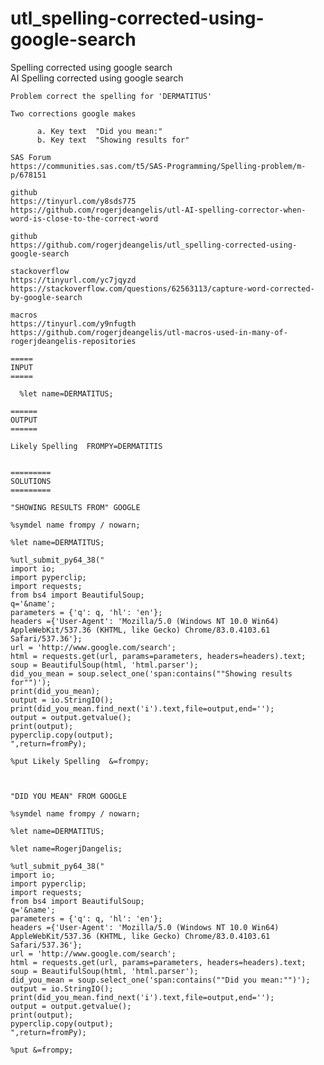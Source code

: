 # utl_spelling-corrected-using-google-search
Spelling corrected using google search      
    AI Spelling corrected using google search                                                                                                           
                                                                                                                                                        
    Problem correct the spelling for 'DERMATITUS'                                                                                                       
                                                                                                                                                        
    Two corrections google makes                                                                                                                        
                                                                                                                                                        
          a. Key text  "Did you mean:"                                                                                                                  
          b. Key text  "Showing results for"                                                                                                            
                                                                                                                                                        
    SAS Forum                                                                                                                                           
    https://communities.sas.com/t5/SAS-Programming/Spelling-problem/m-p/678151                                                                          
                                                                                                                                                        
    github                                                                                                                                              
    https://tinyurl.com/y8sds775                                                                                                                        
    https://github.com/rogerjdeangelis/utl-AI-spelling-corrector-when-word-is-close-to-the-correct-word                                                 
                                                                                                                                                        
    github                                                                                                                                              
    https://github.com/rogerjdeangelis/utl_spelling-corrected-using-google-search                                                                       
                                                                                                                                                        
    stackoverflow                                                                                                                                       
    https://tinyurl.com/yc7jqyzd                                                                                                                        
    https://stackoverflow.com/questions/62563113/capture-word-corrected-by-google-search                                                                
                                                                                                                                                        
    macros                                                                                                                                              
    https://tinyurl.com/y9nfugth                                                                                                                        
    https://github.com/rogerjdeangelis/utl-macros-used-in-many-of-rogerjdeangelis-repositories                                                          
                                                                                                                                                        
    =====                                                                                                                                               
    INPUT                                                                                                                                               
    =====                                                                                                                                               
                                                                                                                                                        
      %let name=DERMATITUS;                                                                                                                             
                                                                                                                                                        
    ======                                                                                                                                              
    OUTPUT                                                                                                                                              
    ======                                                                                                                                              
                                                                                                                                                        
    Likely Spelling  FROMPY=DERMATITIS                                                                                                                  
                                                                                                                                                        
                                                                                                                                                        
    =========                                                                                                                                           
    SOLUTIONS                                                                                                                                           
    =========                                                                                                                                           
                                                                                                                                                        
    "SHOWING RESULTS FROM" GOOGLE                                                                                                                       
                                                                                                                                                        
    %symdel name frompy / nowarn;                                                                                                                       
                                                                                                                                                        
    %let name=DERMATITUS;                                                                                                                               
                                                                                                                                                        
    %utl_submit_py64_38("                                                                                                                               
    import io;                                                                                                                                          
    import pyperclip;                                                                                                                                   
    import requests;                                                                                                                                    
    from bs4 import BeautifulSoup;                                                                                                                      
    q='&name';                                                                                                                                          
    parameters = {'q': q, 'hl': 'en'};                                                                                                                  
    headers ={'User-Agent': 'Mozilla/5.0 (Windows NT 10.0 Win64) AppleWebKit/537.36 (KHTML, like Gecko) Chrome/83.0.4103.61 Safari/537.36'};            
    url = 'http://www.google.com/search';                                                                                                               
    html = requests.get(url, params=parameters, headers=headers).text;                                                                                  
    soup = BeautifulSoup(html, 'html.parser');                                                                                                          
    did_you_mean = soup.select_one('span:contains(""Showing results for"")');                                                                           
    print(did_you_mean);                                                                                                                                
    output = io.StringIO();                                                                                                                             
    print(did_you_mean.find_next('i').text,file=output,end='');                                                                                         
    output = output.getvalue();                                                                                                                         
    print(output);                                                                                                                                      
    pyperclip.copy(output);                                                                                                                             
    ",return=fromPy);                                                                                                                                   
                                                                                                                                                        
    %put Likely Spelling  &=frompy;                                                                                                                     
                                                                                                                                                        
                                                                                                                                                        
                                                                                                                                                        
    "DID YOU MEAN" FROM GOOGLE                                                                                                                          
                                                                                                                                                        
    %symdel name frompy / nowarn;                                                                                                                       
                                                                                                                                                        
    %let name=DERMATITUS;                                                                                                                               
                                                                                                                                                        
    %let name=RogerjDangelis;                                                                                                                           
                                                                                                                                                        
    %utl_submit_py64_38("                                                                                                                               
    import io;                                                                                                                                          
    import pyperclip;                                                                                                                                   
    import requests;                                                                                                                                    
    from bs4 import BeautifulSoup;                                                                                                                      
    q='&name';                                                                                                                                          
    parameters = {'q': q, 'hl': 'en'};                                                                                                                  
    headers ={'User-Agent': 'Mozilla/5.0 (Windows NT 10.0 Win64) AppleWebKit/537.36 (KHTML, like Gecko) Chrome/83.0.4103.61 Safari/537.36'};            
    url = 'http://www.google.com/search';                                                                                                               
    html = requests.get(url, params=parameters, headers=headers).text;                                                                                  
    soup = BeautifulSoup(html, 'html.parser');                                                                                                          
    did_you_mean = soup.select_one('span:contains(""Did you mean:"")');                                                                                 
    output = io.StringIO();                                                                                                                             
    print(did_you_mean.find_next('i').text,file=output,end='');                                                                                         
    output = output.getvalue();                                                                                                                         
    print(output);                                                                                                                                      
    pyperclip.copy(output);                                                                                                                             
    ",return=fromPy);                                                                                                                                   
                                                                                                                                                        
    %put &=frompy;                                                                                                                                      
                                                                                                                                                        
                                                                                                                                                        
                                                                                                                                                        
